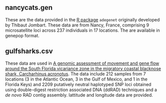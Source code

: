 ## nancycats.gen
These are the data provided in the [R package](http://adegenet.r-forge.r-project.org/) `adegenet` originally developed by Thibaut Jombart. These data are from Nancy, France, comprising 9 microsatellite loci across 237 individuals in 17 locations. The are available in genepop format.

## gulfsharks.csv
These data are used in [A genomic assessment of movement and gene flow around the South Florida vicariance zone in the migratory coastal blacknose shark, Carcharhinus acronotus](https://doi.org/10.1007/s00227-019-3533-1). The data include 212 samples from 7 locations (3 in the Atlantic Ocean, 3 in the Gulf of Mexico, and 1 in the Florida Keys) and 2209 putatively neutral haplotyped SNP loci obtained using double-digest restriction associated DNA (ddRAD) techniques and a *de novo* RAD contig assembly. lattitude and longitude data are provided.
